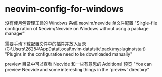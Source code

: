 # neovim-config-for-windows
没有使用包管理工具的 Windows 系统 neovim/neovide 单文件配置
"Single-file configuration of Neovim/Neovide on Windows without using a package manager"

需要手动下载配置文件中的插件并放入目录 (C:\Users\26254\AppData\Local\nvim-data\site\pack\myplugins\start)
"Plugins in the configuration need to be downloaded manually"

preview 目录中可以查看 Neovide 和一些有意思的 Additional 预览
"You can preview Neovide and some interesting things in the 'preview' directory"
